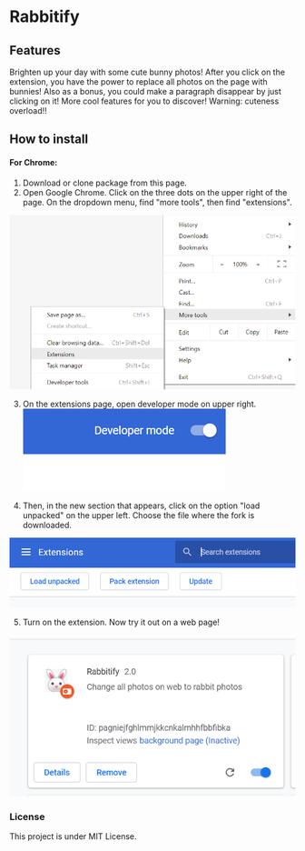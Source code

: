 # Rabbitify
## Features
Brighten up your day with some cute bunny photos! After you click on the extension,
you have the power to replace all photos on the page with bunnies! Also as a bonus,
you could make a paragraph disappear by just clicking on it! More cool features for
you to discover! Warning: cuteness overload!!

## How to install
#### For Chrome: 
1. Download or clone package from this page. 
2. Open Google Chrome. Click on the three dots on the upper right of the page. On the dropdown 
menu, find "more tools", then find "extensions".

![alt text](https://github.com/emily-gong/Rabbitify_2.0/blob/master/images/find_extension_option.png "Developer mode on")

3. On the extensions page, open developer mode on upper right. 
![alt text](https://github.com/emily-gong/Rabbitify_2.0/blob/master/images/developer_mode_on.png "Developer mode on")

4. Then, in the new section that 
appears, click on the option "load unpacked" on the upper left. Choose the file where 
the fork is downloaded.

![alt text](https://github.com/emily-gong/Rabbitify_2.0/blob/master/images/load_unpack.png "Developer mode on")

5. Turn on the extension. Now try it out on a web page!

![alt text](https://github.com/emily-gong/Rabbitify_2.0/blob/master/images/extension_appearance.png "Developer mode on")

### License
This project is under MIT License.